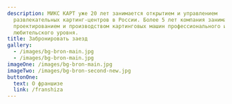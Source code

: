 ```yaml
---
description: МИКС КАРТ уже 20 лет занимается открытием и управлением
  развлекательных картинг-центров в России. Более 5 лет компания занимается
  проектированием и производством картинговых машин профессионального и
  любительского уровня.
title: Забронировать заезд
gallery:
  - /images/bg-bron-main.jpg
  - /images/bg-bron-main.jpg
imageOne: /images/bg-bron-main.jpg
imageTwo: /images/bg-bron-second-new.jpg
buttonOne:
  text: О франшизе
  link: /franshiza
---
```

